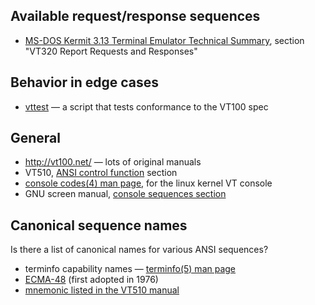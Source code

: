 ## Available request/response sequences

* [MS-DOS Kermit 3.13 Terminal Emulator Technical Summary](http://www.columbia.edu/kermit/ftp/a/msvibm.vt), section "VT320 Report Requests and Responses"

## Behavior in edge cases

* [vttest](http://invisible-island.net/vttest/) — a script that tests conformance to the VT100 spec

## General

* http://vt100.net/ — lots of original manuals
 * VT510, [ANSI control function](http://www.vt100.net/docs/vt510-rm/chapter4#S4.6) section
* [console codes(4) man page](http://www.kernel.org/doc/man-pages/online/pages/man4/console_codes.4.html), for the linux kernel VT console
* GNU screen manual, [console sequences section](http://www.gnu.org/software/screen/manual/html_node/Control-Sequences.html)

## Canonical sequence names

Is there a list of canonical names for various ANSI sequences?

* terminfo capability names — [terminfo(5) man page](http://www.manpages.info/linux/terminfo.5.html)
* [ECMA-48](http://www.ecma-international.org/publications/standards/Ecma-048.htm)  (first adopted in 1976)
* [mnemonic listed in the VT510 manual](http://www.vt100.net/docs/vt510-rm/chapter4#S4.6)

